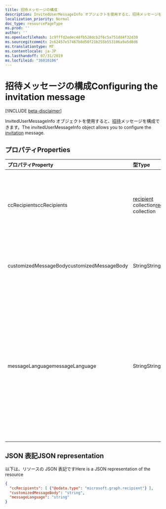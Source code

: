 ```yaml
---
title: 招待メッセージの構成
description: InvitedUserMessageInfo オブジェクトを使用すると、招待メッセージを構成できます。
localization_priority: Normal
doc_type: resourcePageType
ms.prod: ''
author: ''
ms.openlocfilehash: 1c9fffd2edec48fb528dcb2f6c5a751dd4f32d30
ms.sourcegitcommit: 2c62457e57467b8d50f21b255b553106a9a5d8d6
ms.translationtype: MT
ms.contentlocale: ja-JP
ms.lasthandoff: 07/31/2019
ms.locfileid: "36010106"
---
```

# <a name="configuring-the-invitation-message"></a><span data-ttu-id="f32d0-103">招待メッセージの構成</span><span class="sxs-lookup"><span data-stu-id="f32d0-103">Configuring the invitation message</span></span>

[!INCLUDE [beta-disclaimer](../../includes/beta-disclaimer.md)]

<span data-ttu-id="f32d0-104">InvitedUserMessageInfo オブジェクトを使用すると、[招待](invitation.md)メッセージを構成できます。</span><span class="sxs-lookup"><span data-stu-id="f32d0-104">The invitedUserMessageInfo object allows you to configure the [invitation](invitation.md) message.</span></span>


## <a name="properties"></a><span data-ttu-id="f32d0-105">プロパティ</span><span class="sxs-lookup"><span data-stu-id="f32d0-105">Properties</span></span>
| <span data-ttu-id="f32d0-106">プロパティ</span><span class="sxs-lookup"><span data-stu-id="f32d0-106">Property</span></span>     | <span data-ttu-id="f32d0-107">型</span><span class="sxs-lookup"><span data-stu-id="f32d0-107">Type</span></span>   |<span data-ttu-id="f32d0-108">説明</span><span class="sxs-lookup"><span data-stu-id="f32d0-108">Description</span></span>|
|:---------------|:--------|:----------|
|<span data-ttu-id="f32d0-109">ccRecipients</span><span class="sxs-lookup"><span data-stu-id="f32d0-109">ccRecipients</span></span>|<span data-ttu-id="f32d0-110">[recipient](recipient.md) collection</span><span class="sxs-lookup"><span data-stu-id="f32d0-110">[recipient](recipient.md) collection</span></span>|<span data-ttu-id="f32d0-111">その他の受信者に招待メッセージを送信する必要があります。</span><span class="sxs-lookup"><span data-stu-id="f32d0-111">Additional recipients the invitation message should be sent to.</span></span> <span data-ttu-id="f32d0-112">現時点では、1つの追加の受信者のみがサポートされています。</span><span class="sxs-lookup"><span data-stu-id="f32d0-112">Currently only 1 additional recipient is supported.</span></span>|
|<span data-ttu-id="f32d0-113">customizedMessageBody</span><span class="sxs-lookup"><span data-stu-id="f32d0-113">customizedMessageBody</span></span>|<span data-ttu-id="f32d0-114">String</span><span class="sxs-lookup"><span data-stu-id="f32d0-114">String</span></span>|<span data-ttu-id="f32d0-115">既定のメッセージを必要としない場合に送信する、カスタマイズされたメッセージ本文。</span><span class="sxs-lookup"><span data-stu-id="f32d0-115">Customized message body you want to send if you don't want the default message.</span></span>|
|<span data-ttu-id="f32d0-116">messageLanguage</span><span class="sxs-lookup"><span data-stu-id="f32d0-116">messageLanguage</span></span>|<span data-ttu-id="f32d0-117">String</span><span class="sxs-lookup"><span data-stu-id="f32d0-117">String</span></span>|<span data-ttu-id="f32d0-118">既定のメッセージを送信する言語を指定します。</span><span class="sxs-lookup"><span data-stu-id="f32d0-118">The language you want to send the default message in.</span></span> <span data-ttu-id="f32d0-119">CustomizedMessageBody が指定されている場合、このプロパティは無視され、customizedMessageBody を使用してメッセージが送信されます。</span><span class="sxs-lookup"><span data-stu-id="f32d0-119">If the customizedMessageBody is specified, this property is ignored, and the message is sent using the customizedMessageBody.</span></span> <span data-ttu-id="f32d0-120">言語の形式は ISO 639 である必要があります。</span><span class="sxs-lookup"><span data-stu-id="f32d0-120">The language format should be in ISO 639.</span></span> <span data-ttu-id="f32d0-121">既定値は en-us です。</span><span class="sxs-lookup"><span data-stu-id="f32d0-121">The default is en-US.</span></span>|

## <a name="json-representation"></a><span data-ttu-id="f32d0-122">JSON 表記</span><span class="sxs-lookup"><span data-stu-id="f32d0-122">JSON representation</span></span>
<span data-ttu-id="f32d0-123">以下は、リソースの JSON 表記です</span><span class="sxs-lookup"><span data-stu-id="f32d0-123">Here is a JSON representation of the resource</span></span>

<!-- {"blockType": "resource", "@odata.type": "microsoft.graph.invitedUserMessageInfo"} -->
```json
{
  "ccRecipients": [ {"@odata.type": "microsoft.graph.recipient"} ],
  "customizedMessageBody": "string",
  "messageLanguage": "string"
}
```

<!-- uuid: 8fcb5dbc-d5aa-4681-8e31-b001d5168d79
2016-22-25 14:57:30 UTC -->
<!--
{
  "type": "#page.annotation",
  "description": "invitedUserMessageInfo resource",
  "keywords": "",
  "section": "documentation",
  "tocPath": "",
  "suppressions": []
}
-->
